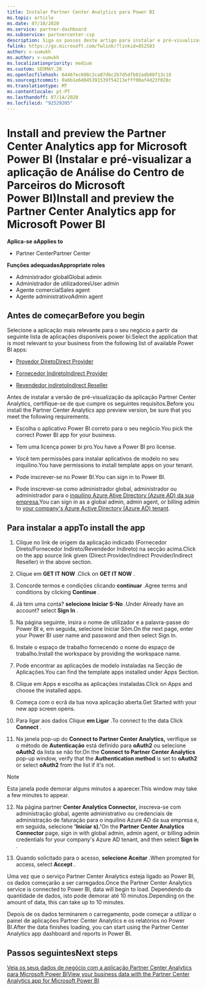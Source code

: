 ```yaml
---
title: Instalar Partner Center Analytics para Power BI
ms.topic: article
ms.date: 07/10/2020
ms.service: partner-dashboard
ms.subservice: partnercenter-csp
description: Siga os passos deste artigo para instalar e pré-visualizar a app Partner Center Analytics para Power BI (para parceiros diretos em CSP).
fwlink: https://go.microsoft.com/fwlink/?linkid=852583
author: v-sumukh
ms.author: v-sumukh
ms.localizationpriority: medium
ms.custom: SEOMAY.20
ms.openlocfilehash: 64467ec608c2ca87dbc2b7d5dfb02adb08f13c18
ms.sourcegitcommit: 0a6b1e6d845391539f54213efff00af4d23f028c
ms.translationtype: MT
ms.contentlocale: pt-PT
ms.lasthandoff: 07/14/2020
ms.locfileid: "92529205"
---
```

# <a name="install-and-preview-the-partner-center-analytics-app-for-microsoft-power-bi"></a><span data-ttu-id="bf69a-103">Install and preview the Partner Center Analytics app for Microsoft Power BI (Instalar e pré-visualizar a aplicação de Análise do Centro de Parceiros do Microsoft Power BI)</span><span class="sxs-lookup"><span data-stu-id="bf69a-103">Install and preview the Partner Center Analytics app for Microsoft Power BI</span></span>

<span data-ttu-id="bf69a-104">**Aplica-se a**</span><span class="sxs-lookup"><span data-stu-id="bf69a-104">**Applies to**</span></span>

- <span data-ttu-id="bf69a-105">Partner Center</span><span class="sxs-lookup"><span data-stu-id="bf69a-105">Partner Center</span></span>

<span data-ttu-id="bf69a-106">**Funções adequadas**</span><span class="sxs-lookup"><span data-stu-id="bf69a-106">**Appropriate roles**</span></span>
-   <span data-ttu-id="bf69a-107">Administrador global</span><span class="sxs-lookup"><span data-stu-id="bf69a-107">Global admin</span></span>
-   <span data-ttu-id="bf69a-108">Administrador de utilizadores</span><span class="sxs-lookup"><span data-stu-id="bf69a-108">User admin</span></span>
-   <span data-ttu-id="bf69a-109">Agente comercial</span><span class="sxs-lookup"><span data-stu-id="bf69a-109">Sales agent</span></span>
-   <span data-ttu-id="bf69a-110">Agente administrativo</span><span class="sxs-lookup"><span data-stu-id="bf69a-110">Admin agent</span></span>

## <a name="before-you-begin"></a><span data-ttu-id="bf69a-111">Antes de começar</span><span class="sxs-lookup"><span data-stu-id="bf69a-111">Before you begin</span></span>

<span data-ttu-id="bf69a-112">Selecione a aplicação mais relevante para o seu negócio a partir da seguinte lista de aplicações disponíveis power bi:</span><span class="sxs-lookup"><span data-stu-id="bf69a-112">Select the application that is most relevant to your business from the following list of available Power BI apps:</span></span>
- [<span data-ttu-id="bf69a-113">Provedor Direto</span><span class="sxs-lookup"><span data-stu-id="bf69a-113">Direct Provider</span></span>](https://appsource.microsoft.com/product/power-bi/partnercenteranalytics.direct_provider_partner_analytics)

- [<span data-ttu-id="bf69a-114">Fornecedor Indireto</span><span class="sxs-lookup"><span data-stu-id="bf69a-114">Indirect Provider</span></span>](https://appsource.microsoft.com/product/power-bi/partnercenteranalytics.indirect_provider_partner_analytics)

- [<span data-ttu-id="bf69a-115">Revendedor indireto</span><span class="sxs-lookup"><span data-stu-id="bf69a-115">Indirect Reseller</span></span>](https://appsource.microsoft.com/product/power-bi/partnercenteranalytics.indirect_reseller_partner_analytics)

<span data-ttu-id="bf69a-116">Antes de instalar a versão de pré-visualização da aplicação Partner Center Analytics, certifique-se de que cumpre os seguintes requisitos.</span><span class="sxs-lookup"><span data-stu-id="bf69a-116">Before you install the Partner Center Analytics app preview version, be sure that you meet the following requirements.</span></span>

- <span data-ttu-id="bf69a-117">Escolha o aplicativo Power BI correto para o seu negócio.</span><span class="sxs-lookup"><span data-stu-id="bf69a-117">You pick the correct Power BI app for your business.</span></span>

- <span data-ttu-id="bf69a-118">Tem uma licença power bi pro.</span><span class="sxs-lookup"><span data-stu-id="bf69a-118">You have a Power BI pro license.</span></span>

- <span data-ttu-id="bf69a-119">Você tem permissões para instalar aplicativos de modelo no seu inquilino.</span><span class="sxs-lookup"><span data-stu-id="bf69a-119">You have permissions to install template apps on your tenant.</span></span>

- <span data-ttu-id="bf69a-120">Pode inscrever-se no Power BI.</span><span class="sxs-lookup"><span data-stu-id="bf69a-120">You can sign in to Power BI.</span></span>

- <span data-ttu-id="bf69a-121">Pode inscrever-se como administrador global, administrador ou administrador para o [inquilino Azure Ative Directory (Azure AD) da sua empresa.](azure-active-directory-tenants-and-partner-center.md)</span><span class="sxs-lookup"><span data-stu-id="bf69a-121">You can sign in as a global admin, admin agent, or billing admin to [your company's Azure Active Directory (Azure AD) tenant](azure-active-directory-tenants-and-partner-center.md).</span></span>

## <a name="to-install-the-app"></a><span data-ttu-id="bf69a-122">Para instalar a app</span><span class="sxs-lookup"><span data-stu-id="bf69a-122">To install the app</span></span>

1. <span data-ttu-id="bf69a-123">Clique no link de origem da aplicação indicado (Fornecedor Direto/Fornecedor Indireto/Revendedor Indireto) na secção acima.</span><span class="sxs-lookup"><span data-stu-id="bf69a-123">Click on the app source link given (Direct Provider/Indirect Provider/Indirect Reseller) in the above section.</span></span>

2. <span data-ttu-id="bf69a-124">Clique em **GET IT NOW** .</span><span class="sxs-lookup"><span data-stu-id="bf69a-124">Click on **GET IT NOW** .</span></span> 

3. <span data-ttu-id="bf69a-125">Concorde termos e condições clicando **continuar** .</span><span class="sxs-lookup"><span data-stu-id="bf69a-125">Agree terms and conditions by clicking **Continue** .</span></span>

4. <span data-ttu-id="bf69a-126">Já tem uma conta? **selecione Iniciar S-No** .</span><span class="sxs-lookup"><span data-stu-id="bf69a-126">Under Already have an account? select **Sign In** .</span></span>

5. <span data-ttu-id="bf69a-127">Na página seguinte, insira o nome de utilizador e a palavra-passe do Power BI e, em seguida, selecione Iniciar Sôm.</span><span class="sxs-lookup"><span data-stu-id="bf69a-127">On the next page, enter your Power BI user name and password and then select Sign In.</span></span>

6. <span data-ttu-id="bf69a-128">Instale o espaço de trabalho fornecendo o nome do espaço de trabalho.</span><span class="sxs-lookup"><span data-stu-id="bf69a-128">Install the workspace by providing the workspace name.</span></span>

7. <span data-ttu-id="bf69a-129">Pode encontrar as aplicações de modelo instaladas na Secção de Aplicações.</span><span class="sxs-lookup"><span data-stu-id="bf69a-129">You can find the template apps installed under Apps Section.</span></span>

8. <span data-ttu-id="bf69a-130">Clique em Apps e escolha as aplicações instaladas.</span><span class="sxs-lookup"><span data-stu-id="bf69a-130">Click on Apps and choose the installed apps.</span></span>

9. <span data-ttu-id="bf69a-131">Começa com o ecrã da tua nova aplicação aberta.</span><span class="sxs-lookup"><span data-stu-id="bf69a-131">Get Started with your new app screen opens.</span></span>

10. <span data-ttu-id="bf69a-132">Para ligar aos dados Clique **em Ligar** .</span><span class="sxs-lookup"><span data-stu-id="bf69a-132">To connect to the data Click **Connect** .</span></span>

11. <span data-ttu-id="bf69a-133">Na janela pop-up do **Connect to Partner Center Analytics,** verifique se o método de **Autenticação** está definido para **oAuth2** ou selecione **oAuth2** da lista se não for.</span><span class="sxs-lookup"><span data-stu-id="bf69a-133">On the **Connect to Partner Center Analytics** pop-up window, verify that the **Authentication method** is set to **oAuth2** or select **oAuth2** from the list if it's not.</span></span> 

> [!NOTE]  
>  <span data-ttu-id="bf69a-134">Esta janela pode demorar alguns minutos a aparecer.</span><span class="sxs-lookup"><span data-stu-id="bf69a-134">This window may take a few minutes to appear.</span></span>

12. <span data-ttu-id="bf69a-135">Na página partner **Center Analytics Connector,** inscreva-se com administração global, agente administrativo ou credenciais de administração de faturação para o inquilino Azure AD da sua empresa e, em seguida, selecione **'Iniciar s).'**</span><span class="sxs-lookup"><span data-stu-id="bf69a-135">On the **Partner Center Analytics Connector** page, sign in with global admin, admin agent, or billing admin credentials for your company's Azure AD tenant, and then select **Sign In** .</span></span>
 
13. <span data-ttu-id="bf69a-136">Quando solicitado para o acesso, **selecione Aceitar** .</span><span class="sxs-lookup"><span data-stu-id="bf69a-136">When prompted for access, select **Accept** .</span></span> 

<span data-ttu-id="bf69a-137">Uma vez que o serviço Partner Center Analytics esteja ligado ao Power BI, os dados começarão a ser carregados.</span><span class="sxs-lookup"><span data-stu-id="bf69a-137">Once the Partner Center Analytics service is connected to Power BI, data will begin to load.</span></span> <span data-ttu-id="bf69a-138">Dependendo da quantidade de dados, isto pode demorar até 10 minutos.</span><span class="sxs-lookup"><span data-stu-id="bf69a-138">Depending on the amount of data, this can take up to 10 minutes.</span></span> 

<span data-ttu-id="bf69a-139">Depois de os dados terminarem o carregamento, pode começar a utilizar o painel de aplicações Partner Center Analytics e os relatórios no Power BI.</span><span class="sxs-lookup"><span data-stu-id="bf69a-139">After the data finishes loading, you can start using the Partner Center Analytics app dashboard and reports in Power BI.</span></span>

## <a name="next-steps"></a><span data-ttu-id="bf69a-140">Passos seguintes</span><span class="sxs-lookup"><span data-stu-id="bf69a-140">Next steps</span></span>

[<span data-ttu-id="bf69a-141">Veja os seus dados de negócio com a aplicação Partner Center Analytics para Microsoft Power BI</span><span class="sxs-lookup"><span data-stu-id="bf69a-141">View your business data with the Partner Center Analytics app for Microsoft Power BI</span></span>](power-bi-app-for-direct-partners-use.md)
